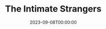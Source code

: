 ---
title: The Intimate Strangers
date: 2023-09-08T00:00:00
opening_date: 1925-01-27
closing_date:
layout: productions
playbill:
Theatre: Theatre Jacksonville
cast:
- Isabel Stuart: Gladys Thornton
- The Station Manager: J.H. Pratt
- Henry: Lawrence Perkins
- William Ames: Harold Schiff
- Florence: Marjory Brash
- Aunt Ellen: May Wills Freeman
- Johnnie White: Philip Conroy
- Mattie: Rose Gillespy Baldwin
crew:
- Director: Elaine I. Minick
- Stage Manager: Birsa Shepard
- Staging and lighting Assistant:
  - Cecil Batchelder
  - Harlan Mann
  - J.H. Pratt
  - Lawrence Perkins
  - Dick Grether
- Props: Helen Mullikin
understudies:
orchestra:
---